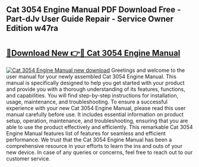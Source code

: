 ## Cat 3054 Engine Manual PDF Download Free - Part-dJv User Guide Repair - Service Owner Edition w47ra

# <h2><a href="http://bc74082.oget.top/?id=Cat+3054+Engine+Manual">🔗Download New 👉🔴 Cat 3054 Engine Manual</a></h2>

[![Cat 3054 Engine Manual new download](https://i.imgur.com/5g1atiW.png)](http://bc74082.oget.top/?id=Cat+3054+Engine+Manual)
Greetings and welcome to the user manual for your newly assembled Cat 3054 Engine Manual. This manual is specifically designed to help you get started with your product and provide you with a thorough understanding of its features, functions, and capabilities. You will find step-by-step instructions for installation, usage, maintenance, and troubleshooting. To ensure a successful experience with your new Cat 3054 Engine Manual, please read this user manual carefully before use. It includes essential information on product setup, operation, maintenance, and troubleshooting, ensuring that you are able to use the product effectively and efficiently. This remarkable Cat 3054 Engine Manual features list of features for seamless and efficient performance. We trust that the Cat 3054 Engine Manual has been a comprehensive resource in your efforts to learn the ins and outs of your new device. In case of any queries or concerns, feel free to reach out to our customer service.
